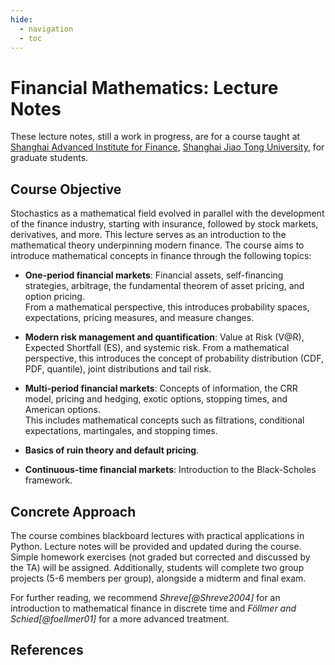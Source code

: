 ```yaml
---
hide:
  - navigation
  - toc
---
```


# Financial Mathematics: Lecture Notes

These lecture notes, still a work in progress, are for a course taught at [Shanghai Advanced Institute for Finance](https://saif.sjtu.edu.cn), [Shanghai Jiao Tong University](https://www.sjtu.edu.cn), for graduate students.


## Course Objective

Stochastics as a mathematical field evolved in parallel with the development of the finance industry, starting with insurance, followed by stock markets, derivatives, and more. This lecture serves as an introduction to the mathematical theory underpinning modern finance. The course aims to introduce mathematical concepts in finance through the following topics:

- **One-period financial markets**: Financial assets, self-financing strategies, arbitrage, the fundamental theorem of asset pricing, and option pricing.  
  From a mathematical perspective, this introduces probability spaces, expectations, pricing measures, and measure changes.

- **Modern risk management and quantification**: Value at Risk (V@R), Expected Shortfall (ES), and systemic risk.
  From a mathematical perspective, this introduces the concept of probability distribution (CDF, PDF, quantile), joint distributions and tail risk.
- **Multi-period financial markets**: Concepts of information, the CRR model, pricing and hedging, exotic options, stopping times, and American options.  
  This includes mathematical concepts such as filtrations, conditional expectations, martingales, and stopping times.

- **Basics of ruin theory and default pricing**.

- **Continuous-time financial markets**: Introduction to the Black-Scholes framework.

## Concrete Approach

The course combines blackboard lectures with practical applications in Python. Lecture notes will be provided and updated during the course. Simple homework exercises (not graded but corrected and discussed by the TA) will be assigned. Additionally, students will complete two group projects (5-6 members per group), alongside a midterm and final exam.

For further reading, we recommend *Shreve[@Shreve2004]* for an introduction to mathematical finance in discrete time and *Föllmer and Schied[@foellmer01]* for a more advanced treatment.

## References

